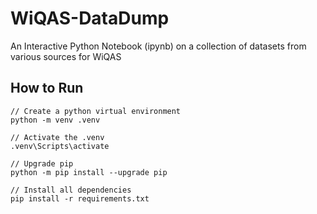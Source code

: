 # WiQAS-DataDump
An Interactive Python Notebook (ipynb) on a collection of datasets from various sources for WiQAS


## How to Run
```
// Create a python virtual environment
python -m venv .venv

// Activate the .venv
.venv\Scripts\activate

// Upgrade pip
python -m pip install --upgrade pip

// Install all dependencies
pip install -r requirements.txt
```
